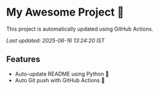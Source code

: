 # My Awesome Project 🚀

This project is automatically updated using GitHub Actions.

_Last updated: 2025-06-16 13:24:20 IST_

## Features
- Auto-update README using Python 🐍
- Auto Git push with GitHub Actions 🤖
